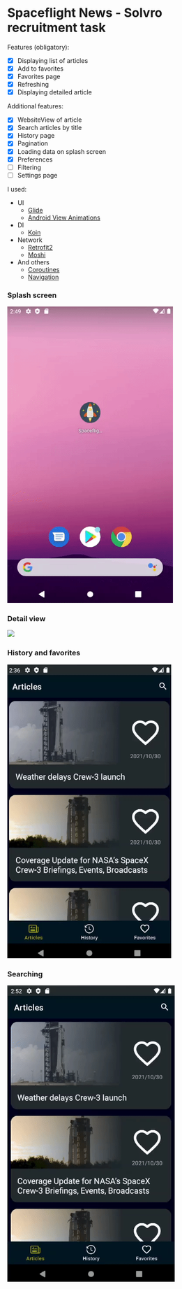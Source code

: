 # Spaceflight News - Solvro recruitment task

Features (obligatory):
- [X] Displaying list of articles
- [X] Add to favorites
- [X] Favorites page
- [X] Refreshing
- [X] Displaying detailed article

Additional features:
- [X] WebsiteView of article
- [X] Search articles by title
- [X] History page
- [X] Pagination
- [X] Loading data on splash screen
- [X] Preferences
- [ ] Filtering
- [ ] Settings page

I used:
- UI
  - [Glide](https://github.com/bumptech/glide)
  - [Android View Animations](https://github.com/daimajia/AndroidViewAnimations)
- DI
  - [Koin](https://github.com/InsertKoinIO/koin)
- Network
  - [Retrofit2](https://github.com/square/retrofit)
  - [Moshi](https://github.com/square/moshi)
- And others
  - [Coroutines](https://github.com/Kotlin/kotlinx.coroutines)
  - [Navigation](https://developer.android.com/guide/navigation)

### Splash screen
![](https://github.com/JakubWyrembak/SpaceflightNews/blob/master/readmeImages/gif_start.gif)

### Detail view
![](https://github.com/JakubWyrembak/SpaceflightNews/blob/master/readmeImages/gif_detail.gif)

### History and favorites
![](https://github.com/JakubWyrembak/SpaceflightNews/blob/master/readmeImages/gif_history_fav.gif)

### Searching
![](https://github.com/JakubWyrembak/SpaceflightNews/blob/master/readmeImages/gif_search.gif)
